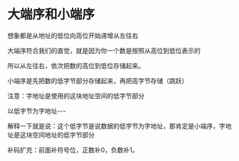 # 大端序和小端序

想象都是从地址的低位向高位开始递增从左往右

大端序符合我们的直觉，就是因为你一个数是按照从高位到低位表示的

所以从左往右，依次把数的高位到低位存储起来。

小端序是先把数的低字节部分存储起来，再把高字节存储（跳跃）



注意：字地址是使用的这块地址空间的低字节部分

以低字节为字地址---

解释一下就是说：这个低字节是说数据的低字节为字地址，那肯定是小端序，字地址是这块空间地址的低字节部分



补码扩充：前面补符号位，正数补0，负数补1。